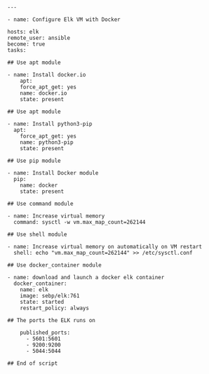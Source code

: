 `---`

`- name: Configure Elk VM with Docker`

    hosts: elk
    remote_user: ansible
    become: true
    tasks:

`## Use apt module`

    - name: Install docker.io
        apt:
        force_apt_get: yes
        name: docker.io
        state: present

`## Use apt module`

    - name: Install python3-pip
      apt:
        force_apt_get: yes
        name: python3-pip
        state: present

`## Use pip module`

    - name: Install Docker module
      pip:
        name: docker
        state: present

`## Use command module`

    - name: Increase virtual memory
      command: sysctl -w vm.max_map_count=262144

`## Use shell module`

    - name: Increase virtual memory on automatically on VM restart
      shell: echo "vm.max_map_count=262144" >> /etc/sysctl.conf

`## Use docker_container module`

    - name: download and launch a docker elk container
      docker_container:
        name: elk
        image: sebp/elk:761
        state: started
        restart_policy: always

`## The ports the ELK runs on`
  
        published_ports:
          - 5601:5601
          - 9200:9200
          - 5044:5044

`## End of script`